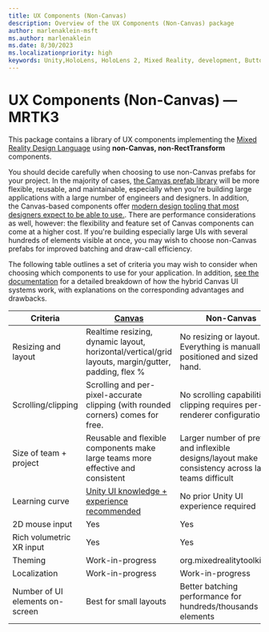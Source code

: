 ```yaml
---
title: UX Components (Non-Canvas)
description: Overview of the UX Components (Non-Canvas) package
author: marlenaklein-msft
ms.author: marlenaklein
ms.date: 8/30/2023
ms.localizationpriority: high
keywords: Unity,HoloLens, HoloLens 2, Mixed Reality, development, Button, PressableButton, Slider, Toggle
---
```


# UX Components (Non-Canvas) &#8212; MRTK3

This package contains a library of UX components implementing the [Mixed Reality Design Language](../../../mrtk3-uxcomponents/packages/uxcomponents/mixed-reality-design-language.md) using **non-Canvas, non-RectTransform** components.

You should decide carefully when choosing to use non-Canvas prefabs for your project. In the majority of cases, [the Canvas prefab library](../../../mrtk3-uxcomponents/packages/uxcomponents/overview.md) will be more flexible, reusable, and maintainable, especially when you're building large applications with a large number of engineers and designers. In addition, the Canvas-based components offer [modern design tooling that most designers expect to be able to use.](../../../mrtk3-uxcore/packages/uxcore/canvas-ui.md). There are performance considerations as well, however: the flexibility and feature set of Canvas components can come at a higher cost. If you're building especially large UIs with several hundreds of elements visible at once, you may wish to choose non-Canvas prefabs for improved batching and draw-call efficiency.

The following table outlines a set of criteria you may wish to consider when choosing which components to use for your application. In addition, [see the documentation](../../../mrtk3-uxcore/packages/uxcore/canvas-ui.md) for a detailed breakdown of how the hybrid Canvas UI systems work, with explanations on the corresponding advantages and drawbacks.

| Criteria                        | [Canvas](../../../mrtk3-uxcomponents/packages/uxcomponents/overview.md) | Non-Canvas |
|---------------------------------|--------|------------|
| Resizing and layout             | Realtime resizing, dynamic layout, horizontal/vertical/grid layouts, margin/gutter, padding, flex % | No resizing or layout. Everything is manually positioned and sized by hand. |
| Scrolling/clipping              | Scrolling and per-pixel-accurate clipping (with rounded corners) comes for free. | No scrolling capabilities; clipping requires per-renderer configuration. |
| Size of team + project | Reusable and flexible components make large teams more effective and consistent | Larger number of prefabs and inflexible designs/layout make consistency across large teams difficult
| Learning curve | [Unity UI knowledge + experience recommended](https://learn.unity.com/tutorial/working-with-ui-in-unity) | No prior Unity UI experience required
| 2D mouse input                  | Yes                    | Yes |
| Rich volumetric XR input        | Yes                    | Yes |
| Theming                         | Work-in-progress       | org.mixedrealitytoolkit.data |
| Localization | Work-in-progress | Work-in-progress |
| Number of UI elements on-screen | Best for small layouts | Better batching performance for hundreds/thousands of elements |
